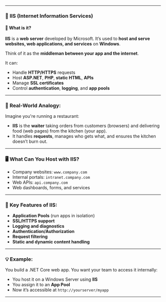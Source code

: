 
---

### 🔷 **IIS (Internet Information Services)**

#### 🧠 What is it?
**IIS** is a **web server** developed by Microsoft. It’s used to **host and serve websites, web applications, and services** on **Windows**.

Think of it as the **middleman between your app and the internet**.

It can:
- Handle **HTTP/HTTPS** requests
- Host **ASP.NET**, **PHP**, **static HTML**, **APIs**
- Manage **SSL certificates**
- Control **authentication**, **logging**, and **app pools**

---

### 🏢 Real-World Analogy:
Imagine you're running a restaurant:
- **IIS** is the **waiter** taking orders from customers (browsers) and delivering food (web pages) from the kitchen (your app).
- It handles **requests**, manages who gets what, and ensures the kitchen doesn’t burn out.

---

### 🖥️ What Can You Host with IIS?
- Company websites: `www.company.com`
- Internal portals: `intranet.company.com`
- Web APIs: `api.company.com`
- Web dashboards, forms, and services

---

### 🔧 Key Features of IIS:
- **Application Pools** (run apps in isolation)
- **SSL/HTTPS support**
- **Logging and diagnostics**
- **Authentication/Authorization**
- **Request filtering**
- **Static and dynamic content handling**

---

### 💡 Example:
You build a .NET Core web app. You want your team to access it internally:
- You host it on a Windows Server using **IIS**
- You assign it to an **App Pool**
- Now it’s accessible at `http://yourserver/myapp`

---
